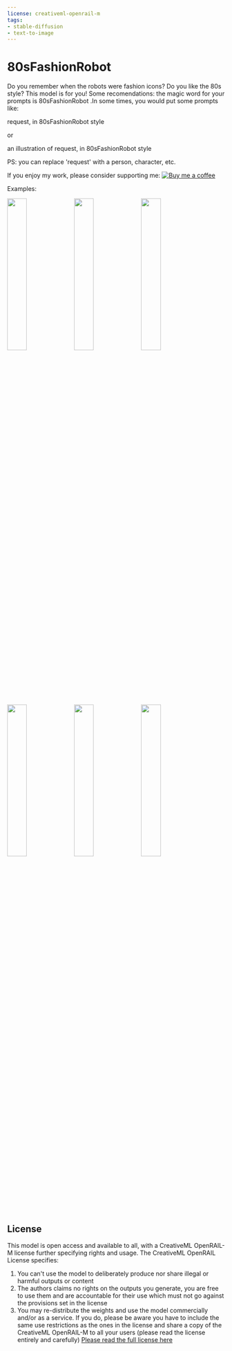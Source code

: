 ```yaml
---
license: creativeml-openrail-m
tags:
- stable-diffusion
- text-to-image
---
```


# 80sFashionRobot
Do you remember when the robots were fashion icons? Do you like the 80s style? This model is for you!
Some recomendations: the magic word for your prompts is 80sFashionRobot .In some times, you would put some prompts like:

request, in 80sFashionRobot style

or

an illustration of request, in 80sFashionRobot style

PS: you can replace 'request' with a person, character, etc.


If you enjoy my work, please consider supporting me:
[![Buy me a coffee](https://badgen.net/badge/icon/buymeacoffee?icon=buymeacoffee&label)](https://www.buymeacoffee.com/elrivx)

Examples:

<img src=https://imgur.com/kXLw2a2.png width=30% height=30%>
<img src=https://imgur.com/Ukip4RT.png width=30% height=30%>
<img src=https://imgur.com/j6KyuIk.png width=30% height=30%>
<img src=https://imgur.com/uyabBWZ.png width=30% height=30%>
<img src=https://imgur.com/fQTcr20.png width=30% height=30%>
<img src=https://imgur.com/ZzvXZob.png width=30% height=30%>

## License

This model is open access and available to all, with a CreativeML OpenRAIL-M license further specifying rights and usage.
The CreativeML OpenRAIL License specifies: 

1. You can't use the model to deliberately produce nor share illegal or harmful outputs or content 
2. The authors claims no rights on the outputs you generate, you are free to use them and are accountable for their use which must not go against the provisions set in the license
3. You may re-distribute the weights and use the model commercially and/or as a service. If you do, please be aware you have to include the same use restrictions as the ones in the license and share a copy of the CreativeML OpenRAIL-M to all your users (please read the license entirely and carefully)
[Please read the full license here](https://huggingface.co/spaces/CompVis/stable-diffusion-license)



